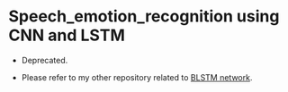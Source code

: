 # Speech_emotion_recognition using CNN and LSTM

- Deprecated.

- Please refer to my other repository related to [BLSTM network](https://github.com/RayanWang/Speech_emotion_recognition_BLSTM.git).

